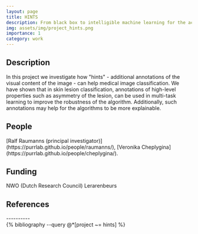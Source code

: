 ```yaml
---
layout: page
title: HINTS
description: From black box to intelligible machine learning for the accurate diagnosis of medical images
img: assets/img/project_hints.png
importance: 1
category: work
---
```


<h2>Description</h2>

In this project we investigate how "hints" - additional annotations of the visual content of the image - can help medical image classification. We have shown that in skin lesion classification, annotations of high-level properties such as asymmetry of the lesion, can be used in multi-task learning to improve the robustness of the algorithm. Additionally, such annotations may help for the algorithms to be more explainable.

<h2>People</h2>
[Ralf Raumanns (principal investigator)](https://purrlab.github.io/people/raumanns/),  [Veronika Cheplygina](https://purrlab.github.io/people/cheplygina/).

<h2>Funding</h2>
NWO (Dutch Research Council) Lerarenbeurs

<h2>References</h2>
----------
<div class="publications">
  {% bibliography --query @*[project ~= hints] %}
</div>
